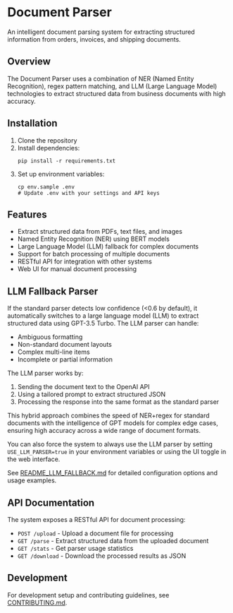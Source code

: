 # Document Parser

An intelligent document parsing system for extracting structured information from orders, invoices, and shipping documents.

## Overview

The Document Parser uses a combination of NER (Named Entity Recognition), regex pattern matching, and LLM (Large Language Model) technologies to extract structured data from business documents with high accuracy.

## Installation

1. Clone the repository
2. Install dependencies:
   ```
   pip install -r requirements.txt
   ```
3. Set up environment variables:
   ```
   cp env.sample .env
   # Update .env with your settings and API keys
   ```

## Features

- Extract structured data from PDFs, text files, and images
- Named Entity Recognition (NER) using BERT models
- Large Language Model (LLM) fallback for complex documents
- Support for batch processing of multiple documents
- RESTful API for integration with other systems
- Web UI for manual document processing

## LLM Fallback Parser

If the standard parser detects low confidence (<0.6 by default), it automatically switches to a large language model (LLM) to extract structured data using GPT-3.5 Turbo. The LLM parser can handle:

- Ambiguous formatting
- Non-standard document layouts
- Complex multi-line items
- Incomplete or partial information

The LLM parser works by:
1. Sending the document text to the OpenAI API
2. Using a tailored prompt to extract structured JSON
3. Processing the response into the same format as the standard parser

This hybrid approach combines the speed of NER+regex for standard documents with the intelligence of GPT models for complex edge cases, ensuring high accuracy across a wide range of document formats.

You can also force the system to always use the LLM parser by setting `USE_LLM_PARSER=true` in your environment variables or using the UI toggle in the web interface.

See [README_LLM_FALLBACK.md](./README_LLM_FALLBACK.md) for detailed configuration options and usage examples.

## API Documentation

The system exposes a RESTful API for document processing:

- `POST /upload` - Upload a document file for processing
- `GET /parse` - Extract structured data from the uploaded document
- `GET /stats` - Get parser usage statistics
- `GET /download` - Download the processed results as JSON

## Development

For development setup and contributing guidelines, see [CONTRIBUTING.md](./CONTRIBUTING.md). 
